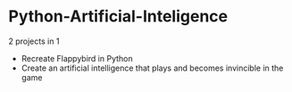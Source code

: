 # Python-Artificial-Inteligence

2 projects in 1

- Recreate Flappybird in Python
- Create an artificial intelligence that plays and becomes invincible in the game

